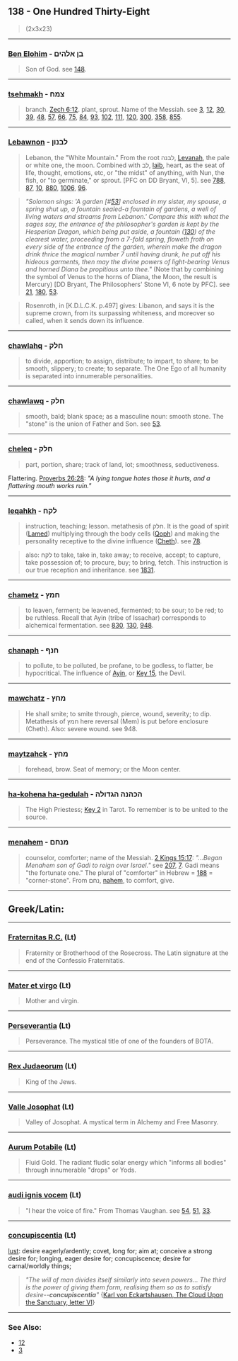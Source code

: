 ## 138 - One Hundred Thirty-Eight
> (2x3x23)

---

### [Ben Elohim](/keys/BN.ALHIM) - בן אלהים
> Son of God. see [148](148).

---

### [tsehmakh](/keys/TzMCh) - צמח
> branch. [Zech 6:12](). plant, sprout. Name of the Messiah. see [3](3), [12](12), [30](30), [39](39), [48](48), [57](57), [66](66), [75](75), [84](84), [93](93), [102](102), [111](111), [120](120), [300](300), [358](358), [855](855).

---

### [Lebawnon](/keys/LBNVN) - לבנון
> Lebanon, the "White Mountain." From the root לבנה, [Levanah](/keys/LBNH), the pale or white one, the moon. Combined with לב, [laib](/keys/LB), heart, as the seat of life, thought, emotions, etc, or "the midst" of anything, with Nun, the fish, or "to germinate," or sprout. [PFC on DD Bryant, VI, 5]. see [788](788), [87](87), [10](10), [880](880), [1006](1006), [96](96).

> *"Solomon sings: 'A garden [#[53](53)] enclosed in my sister, my spouse, a spring shut up, a fountain sealed-a fountain of gardens, a well of living waters and streams from Lebanon.' Compare this with what the sages say, the entrance of the philosopher's garden is kept by the Hesperian Dragon, which being put aside, a fountain ([130](130)) of the clearest water, proceeding from a 7-fold spring, floweth froth on every side of the entrance of the garden, wherein make the dragon drink thrice the magical number 7 until having drunk, he put off his hideous garments, then may the divine powers of light-bearing Venus and horned Diana be propitious unto thee."* (Note that by combining the symbol of Venus to the horns of Diana, the Moon, the result is Mercury) [DD Bryant, The Philosophers' Stone VI, 6 note by PFC]. see [21](21), [180](180), [53](53).

> Rosenroth, in [K.D.L.C.K. p.497] gives: Libanon, and says it is the supreme crown, from its surpassing whiteness, and moreover so called, when it sends down its influence.

---

### [chawlahq](/keys/ChLQ) - חלק
> to divide, apportion; to assign, distribute; to impart, to share; to be smooth, slippery; to create; to separate. The One Ego of all humanity is separated into innumerable personalities.

---

### [chawlawq](/keys/ChLQ) - חלק
> smooth, bald; blank space; as a masculine noun: smooth stone. The "stone" is the union of Father and Son. see [53](53).

---

### [cheleq](/keys/ChLQ) - חלק
> part, portion, share; track of land, lot; smoothness, seductiveness.

Flattering. [Proverbs 26:28](http://biblehub.com/proverbs/26-28.htm): *"A lying tongue hates those it hurts, and a flattering mouth works ruin."*

---

### [leqahkh](/keys/LQCh) - לקח
> instruction, teaching; lesson. metathesis of חלק. It is the goad of spirit ([Lamed](/keys/L)) multiplying through the body cells ([Qoph](/keys/Q)) and making the personality receptive to the divine influence ([Cheth](/keys/Ch)). see [78](78).

> also: לקח to take, take in, take away; to receive, accept; to capture, take possession of; to procure, buy; to bring, fetch. This instruction is our true reception and inheritance. see [1831](1831).

---

### [chametz](/keys/ChMTz) - חמץ
> to leaven, ferment; be leavened, fermented; to be sour; to be red; to be ruthless. Recall that Ayin (tribe of Issachar) corresponds to alchemical fermentation. see [830](830), [130](130), [948](948).

---

### [chanaph](/keys/ChNP) - חנף
> to pollute, to be polluted, be profane, to be godless, to flatter, be hypocritical. The influence of [Ayin](/keys/O), or [Key 15](15), the Devil.

---

### [mawchatz](/keys/MChTz) - מחץ
> He shall smite; to smite through, pierce, wound, severity; to dip. Metathesis of חמץ here reversal (Mem) is put before enclosure (Cheth). Also: severe wound. see 948.

---

### [maytzahck](/keys/MTzCh) - מחץ
> forehead, brow. Seat of memory; or the Moon center.

---

### [ha-kohena ha-gedulah](/keys/HKHNH.HGDVLH) - הכהנה הגדולה
> The High Priestess; [Key 2](2) in Tarot. To remember is to be united to the source.

---

### [menahem](/keys/MNChM) - מנחם
> counselor, comforter; name of the Messiah. [2 Kings 15:17](http://biblehub.com/2_kings/15-17.htm): *"...Began Menahem son of Gadi to reign over Israel."* see [207](207), [7](7). Gadi means "the fortunate one." The plural of "comforter" in Hebrew = [188](188) = "corner-stone". From נחם, [nahem](/keys/NChM), to comfort, give.

---

## Greek/Latin:

---

### [Fraternitas R.C.](/latin?word=Fraternitas.R.C.) (Lt)
> Fraternity or Brotherhood of the Rosecross. The Latin signature at the end of the Confessio Fraternitatis.

---

### [Mater et virgo](/latin?word=Mater.et.virgo) (Lt)
> Mother and virgin.

---

### [Perseverantia](/latin?word=Perseverantia) (Lt)
> Perseverance. The mystical title of one of the founders of BOTA.

---

### [Rex Judaeorum](/latin?word=Rex.Judaeorum) (Lt)
> King of the Jews.

---

### [Valle Josophat](/latin?word=Valle.Josophat) (Lt)
> Valley of Josophat. A mystical term in Alchemy and Free Masonry.

---

### [Aurum Potabile](/latin?word=Aurum.Potabile) (Lt)
> Fluid Gold. The radiant fludic solar energy which "informs all bodies" through innumerable "drops" or Yods.

---

### [audi ignis vocem](/latin?word=audi.ignis.vocem) (Lt)
> "I hear the voice of fire." From Thomas Vaughan. see [54](54), [51](51), [33](33).

---

### [concupiscentia](/latin?word=concupiscentia) (Lt)
[lust](http://archives.nd.edu/cgi-bin/wordz.pl?keyword=concupiscentia): desire eagerly/ardently; covet, long for; aim at; conceive a strong desire for; longing, eager desire for; concupiscence; desire for carnal/worldly things;

> *"The will of man divides itself similarly into seven powers... The third is the power of giving them form, realising them so as to satisfy desire--**concupiscentia**"* {[Karl von Eckartshausen, The Cloud Upon the Sanctuary, letter VI](cloud-upon-sanctuary)}

---

### See Also:

- [12](12)
- [3](3)
